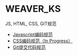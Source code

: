 # WEAVER_KS

JS, HTML, CSS, GIT规范

- [Javascript编码规范](https://github.com/ShawSong/WEAVER_KS/blob/master/javascript-style-guide.md)
- [CSS编码规范（In Progress）](https://github.com/ShawSong/WEAVER_KS/blob/master/css-style-guide.md)
- [Git提交代码规范](https://github.com/ShawSong/WEAVER_KS/blob/master/git-commit-guide.md)
